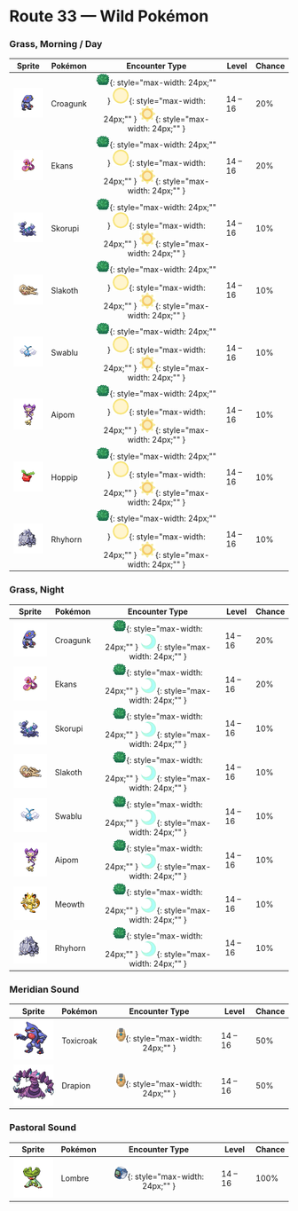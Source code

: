 # Route 33 — Wild Pokémon

### Grass, Morning / Day

| Sprite | Pokémon | Encounter Type | Level | Chance |
|:------:|---------|:--------------:|-------|--------|
| ![Croagunk](../../assets/sprites/croagunk/front.gif "Fluid squeezed from its finger, albeit poisonous, is a significant ingredient in remedies for lower-back pain.") | Croagunk | ![Grass](../../assets/encounter_types/grass.png "Grass"){: style="max-width: 24px;"" } ![Morning](../../assets/encounter_types/morning.png "Morning"){: style="max-width: 24px;"" } ![Day](../../assets/encounter_types/day.png "Day"){: style="max-width: 24px;"" } | 14 – 16 | 20% |
| ![Ekans](../../assets/sprites/ekans/front.gif "It can freely detach its jaw to swallow large prey whole. It can become too heavy to move, however.") | Ekans | ![Grass](../../assets/encounter_types/grass.png "Grass"){: style="max-width: 24px;"" } ![Morning](../../assets/encounter_types/morning.png "Morning"){: style="max-width: 24px;"" } ![Day](../../assets/encounter_types/day.png "Day"){: style="max-width: 24px;"" } | 14 – 16 | 20% |
| ![Skorupi](../../assets/sprites/skorupi/front.gif "It burrows under the sand to lie in wait for prey. Its tail claws can inject its prey with a savage poison.") | Skorupi | ![Grass](../../assets/encounter_types/grass.png "Grass"){: style="max-width: 24px;"" } ![Morning](../../assets/encounter_types/morning.png "Morning"){: style="max-width: 24px;"" } ![Day](../../assets/encounter_types/day.png "Day"){: style="max-width: 24px;"" } | 14 – 16 | 10% |
| ![Slakoth](../../assets/sprites/slakoth/front.gif "The way SLAKOTH lolls around makes anyone who watches it feel like doing the same.") | Slakoth | ![Grass](../../assets/encounter_types/grass.png "Grass"){: style="max-width: 24px;"" } ![Morning](../../assets/encounter_types/morning.png "Morning"){: style="max-width: 24px;"" } ![Day](../../assets/encounter_types/day.png "Day"){: style="max-width: 24px;"" } | 14 – 16 | 10% |
| ![Swablu](../../assets/sprites/swablu/front.gif "Its wings bring cottony clouds to mind. It grooms with springwater and loves to sit on heads.") | Swablu | ![Grass](../../assets/encounter_types/grass.png "Grass"){: style="max-width: 24px;"" } ![Morning](../../assets/encounter_types/morning.png "Morning"){: style="max-width: 24px;"" } ![Day](../../assets/encounter_types/day.png "Day"){: style="max-width: 24px;"" } | 14 – 16 | 10% |
| ![Aipom](../../assets/sprites/aipom/front.gif "Its tail is so powerful that it can use it to grab a tree branch and hold itself up in the air.") | Aipom | ![Grass](../../assets/encounter_types/grass.png "Grass"){: style="max-width: 24px;"" } ![Morning](../../assets/encounter_types/morning.png "Morning"){: style="max-width: 24px;"" } ![Day](../../assets/encounter_types/day.png "Day"){: style="max-width: 24px;"" } | 14 – 16 | 10% |
| ![Hoppip](../../assets/sprites/hoppip/front.gif "To keep from being blown away by the wind, they gather in clusters. But they do enjoy gentle breezes.") | Hoppip | ![Grass](../../assets/encounter_types/grass.png "Grass"){: style="max-width: 24px;"" } ![Morning](../../assets/encounter_types/morning.png "Morning"){: style="max-width: 24px;"" } ![Day](../../assets/encounter_types/day.png "Day"){: style="max-width: 24px;"" } | 14 – 16 | 10% |
| ![Rhyhorn](../../assets/sprites/rhyhorn/front.gif "It is inept at turning because of its four short legs. It can only charge and run in one direction.") | Rhyhorn | ![Grass](../../assets/encounter_types/grass.png "Grass"){: style="max-width: 24px;"" } ![Morning](../../assets/encounter_types/morning.png "Morning"){: style="max-width: 24px;"" } ![Day](../../assets/encounter_types/day.png "Day"){: style="max-width: 24px;"" } | 14 – 16 | 10% |

### Grass, Night

| Sprite | Pokémon | Encounter Type | Level | Chance |
|:------:|---------|:--------------:|-------|--------|
| ![Croagunk](../../assets/sprites/croagunk/front.gif "Fluid squeezed from its finger, albeit poisonous, is a significant ingredient in remedies for lower-back pain.") | Croagunk | ![Grass](../../assets/encounter_types/grass.png "Grass"){: style="max-width: 24px;"" } ![Night](../../assets/encounter_types/night.png "Night"){: style="max-width: 24px;"" } | 14 – 16 | 20% |
| ![Ekans](../../assets/sprites/ekans/front.gif "It can freely detach its jaw to swallow large prey whole. It can become too heavy to move, however.") | Ekans | ![Grass](../../assets/encounter_types/grass.png "Grass"){: style="max-width: 24px;"" } ![Night](../../assets/encounter_types/night.png "Night"){: style="max-width: 24px;"" } | 14 – 16 | 20% |
| ![Skorupi](../../assets/sprites/skorupi/front.gif "It burrows under the sand to lie in wait for prey. Its tail claws can inject its prey with a savage poison.") | Skorupi | ![Grass](../../assets/encounter_types/grass.png "Grass"){: style="max-width: 24px;"" } ![Night](../../assets/encounter_types/night.png "Night"){: style="max-width: 24px;"" } | 14 – 16 | 10% |
| ![Slakoth](../../assets/sprites/slakoth/front.gif "The way SLAKOTH lolls around makes anyone who watches it feel like doing the same.") | Slakoth | ![Grass](../../assets/encounter_types/grass.png "Grass"){: style="max-width: 24px;"" } ![Night](../../assets/encounter_types/night.png "Night"){: style="max-width: 24px;"" } | 14 – 16 | 10% |
| ![Swablu](../../assets/sprites/swablu/front.gif "Its wings bring cottony clouds to mind. It grooms with springwater and loves to sit on heads.") | Swablu | ![Grass](../../assets/encounter_types/grass.png "Grass"){: style="max-width: 24px;"" } ![Night](../../assets/encounter_types/night.png "Night"){: style="max-width: 24px;"" } | 14 – 16 | 10% |
| ![Aipom](../../assets/sprites/aipom/front.gif "Its tail is so powerful that it can use it to grab a tree branch and hold itself up in the air.") | Aipom | ![Grass](../../assets/encounter_types/grass.png "Grass"){: style="max-width: 24px;"" } ![Night](../../assets/encounter_types/night.png "Night"){: style="max-width: 24px;"" } | 14 – 16 | 10% |
| ![Meowth](../../assets/sprites/meowth/front.gif "It is fascinated by round objects. It can’t stop playing with them until it tires and falls asleep.") | Meowth | ![Grass](../../assets/encounter_types/grass.png "Grass"){: style="max-width: 24px;"" } ![Night](../../assets/encounter_types/night.png "Night"){: style="max-width: 24px;"" } | 14 – 16 | 10% |
| ![Rhyhorn](../../assets/sprites/rhyhorn/front.gif "It is inept at turning because of its four short legs. It can only charge and run in one direction.") | Rhyhorn | ![Grass](../../assets/encounter_types/grass.png "Grass"){: style="max-width: 24px;"" } ![Night](../../assets/encounter_types/night.png "Night"){: style="max-width: 24px;"" } | 14 – 16 | 10% |

### Meridian Sound

| Sprite | Pokémon | Encounter Type | Level | Chance |
|:------:|---------|:--------------:|-------|--------|
| ![Toxicroak](../../assets/sprites/toxicroak/front.gif "Swaying and dodging the attacks of its foes, it weaves its flexible body in close, then lunges out with its poisonous claws.") | Toxicroak | ![Meridian Sound](../../assets/encounter_types/meridian_sound.png "Meridian Sound"){: style="max-width: 24px;"" } | 14 – 16 | 50% |
| ![Drapion](../../assets/sprites/drapion/front.gif "It attacks people and Pokémon that cross the desert. This has only furthered its bad reputation.") | Drapion | ![Meridian Sound](../../assets/encounter_types/meridian_sound.png "Meridian Sound"){: style="max-width: 24px;"" } | 14 – 16 | 50% |

### Pastoral Sound

| Sprite | Pokémon | Encounter Type | Level | Chance |
|:------:|---------|:--------------:|-------|--------|
| ![Lombre](../../assets/sprites/lombre/front.gif "It is nocturnal and becomes active at nightfall. It feeds on aquatic mosses that grow in the riverbed.") | Lombre | ![Pastoral Sound](../../assets/encounter_types/pastoral_sound.png "Pastoral Sound"){: style="max-width: 24px;"" } | 14 – 16 | 100% |

